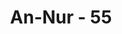 ---
title: "An-Nur - 55"
no: 55
arabic_no: ٥٥
ayah: وَعَدَ اللّٰهُ الَّذِيْنَ اٰمَنُوْا مِنْكُمْ وَعَمِلُوا الصّٰلِحٰتِ لَيَسْتَخْلِفَنَّهُمْ فِى الْاَرْضِ كَمَا اسْتَخْلَفَ الَّذِيْنَ مِنْ قَبْلِهِمْۖ وَلَيُمَكِّنَنَّ لَهُمْ دِيْنَهُمُ الَّذِى ارْتَضٰى لَهُمْ وَلَيُبَدِّلَنَّهُمْ مِّنْۢ بَعْدِ خَوْفِهِمْ اَمْنًاۗ يَعْبُدُوْنَنِيْ لَا يُشْرِكُوْنَ بِيْ شَيْـًٔاۗ وَمَنْ كَفَرَ بَعْدَ ذٰلِكَ فَاُولٰۤىِٕكَ هُمُ الْفٰسِقُوْنَ
translation: "Allah telah menjanjikan kepada orang-orang di antara kamu yang beriman dan yang mengerjakan kebajikan, bahwa Dia sungguh, akan menjadikan mereka berkuasa di bumi, sebagaimana Dia telah menjadikan orang-orang sebelum mereka berkuasa, dan sungguh, Dia akan meneguhkan bagi mereka dengan agama yang telah Dia ridai. Dan Dia benar-benar mengubah (keadaan) mereka, setelah berada dalam ketakutan menjadi aman sentosa. Mereka (tetap) menyembah-Ku dengan tidak mempersekutukan-Ku dengan sesuatu apa pun. Tetapi barangsiapa (tetap) kafir setelah (janji) itu, maka mereka itulah orang-orang yang fasik."
tafsir: "Rabi' bin Anas pernah berkata mengenai ayat ini, \"Nabi Muhammad saw berada di Mekah selama sepuluh tahun menyeru orang-orang kafir Mekah kepada agama tauhid, menyembah Allah tanpa menyekutukan-Nya sedang orang-orang yang beriman selalu berada dalam ketakutan dan kekhawatiran. Mereka belum diperintah untuk berperang. Kemudian mereka diperintah hijrah ke Medinah. Setelah perintah itu dilaksanakan turunlah perintah untuk berperang. Mereka selalu dalam ketakutan dan kekuatiran, tetap menyandang senjata pagi dan petang, dan mereka tetap tabah dan sabar. Kemudian datanglah seorang sahabat menemui Nabi dan berkata, \"Ya Rasulullah apakah untuk selama-lamanya kita harus berada dalam kekhawatiran dan kewaspadaan ini? Kapanlah akan datang waktunya kita dapat merasa aman dan bebas dari memanggul senjata?\" Maka Rasulullah saw menjawab, \"Kamu tidak akan lama menunggu keadaan itu. Tidak lama lagi akan tiba waktunya di mana seseorang dapat duduk di suatu pertemuan besar yang tidak ada sepucuk senjata pun terdapat dalam pertemuan itu. Lalu turunlah ayat ini.\n\nAllah menjanjikan kepada orang-orang yang beriman dan beramal saleh akan menjadikan mereka berkuasa di muka bumi. Akan menjadikan agama mereka agama yang kokoh dan kuat, dan akan memberikan kepada mereka nikmat keamanan dan kesejahteraan. Itulah janji Allah dan janji itu adalah janji yang pasti terlaksana karena mustahil Allah memungkiri janji-Nya selama mereka berpegang teguh kepada perintah dan ajaran-Nya. Memang janji itu telah terlaksana dengan kemenangan beruntun yang dicapai kaum Muslimin di masa Nabi saw dan di masa Khulafa'urrasyidin dan sesudahnya. Di masa Nabi Muhammad, kaum Muslimin telah dapat menaklukkan kota Mekah, Khaibar, Bahrain dan seluruh Jazirah Arab.\n\nSesudah Nabi saw wafat dan pemerintahan dikendalikan oleh para sahabat (Khulafaurrasyidin) mereka selalu mengikuti jejak Rasulullah saw dalam segala urusan. Dengan demikian kekuasaan mereka meluas baik ke timur, ke barat, ke utara, maupun ke selatan, maka tersebarlah agama Islam dengan pesatnya sehingga dianut oleh penduduk negeri-negeri yang berhasil dikuasai tanpa paksaan dan ancaman. Mereka benar-benar menikmati keamanan dan kesejahteraan. Pemerintahan Islam benar-benar telah menjadi kuat, disegani oleh kawan dan lawan.\n\nAllah telah mengingatkan kaum Muslimin yang telah sukses mencapai kemenangan, keamanan dan kesejahteraan itu dengan firman-Nya:\n\nDan ingatlah ketika kamu (para Muhajirin) masih (berjumlah) sedikit, lagi tertindas di bumi (Mekah), dan kamu takut orang-orang (Mekah) akan menculik kamu, maka Dia memberi kamu tempat menetap (Medinah) dan dijadikan-Nya kamu kuat dengan pertolongan-Nya dan diberi-Nya kamu rezeki yang baik agar kamu bersyukur. (al-Anfal/8: 26)\n\nDemikianlah kaum Muslimin menjadi kuat dan disegani, menikmati keamanan dan kesejahteraan pada masa Khalifah Abu Bakar, Umar, Usman, sampai timbul pertentangan yang hebat antara kaum Muslimin pada masa pemerintahan Ali bin Abi thalib sehingga terjadi perang saudara antara sesama mereka padahal perang sesama Muslim itu sangat bertentangan dengan firman Allah:\n\nDan berpegangteguhlah kamu semuanya pada tali (agama) Allah, dan janganlah kamu bercerai berai, dan ingatlah nikmat Allah kepadamu ketika kamu dahulu (masa jahiliah) bermusuhan, lalu Allah mempersatukan hatimu, sehingga dengan karunia-Nya kamu menjadi bersaudara. (Ali 'Imran/3: 103)\n\nDan firman-Nya:\n\nDan janganlah kamu menjadi seperti orang-orang yang bercerai berai dan berselisih setelah sampai kepada mereka keterangan yang jelas. Dan Mereka itulah orang-orang yang mendapat azab yang berat. (Ali 'Imran/3: 105)\n\nSemenjak itu terjadilah pasang surut dalam pemerintahan Islam. Pada satu waktu mereka jaya dan mulia dan pada waktu yang lain mereka lemah tak berdaya bahkan menjadi mangsa bagi kaum yang lain sesuai dengan keadaan dan kondisi mereka dalam mempraktekkan ajaran Islam, menaati perintah Allah dan Rasul-Nya, menegakkan keadilan dan kebenaran serta menjaga kesatuan umat agar jangan terpecah belah."
---